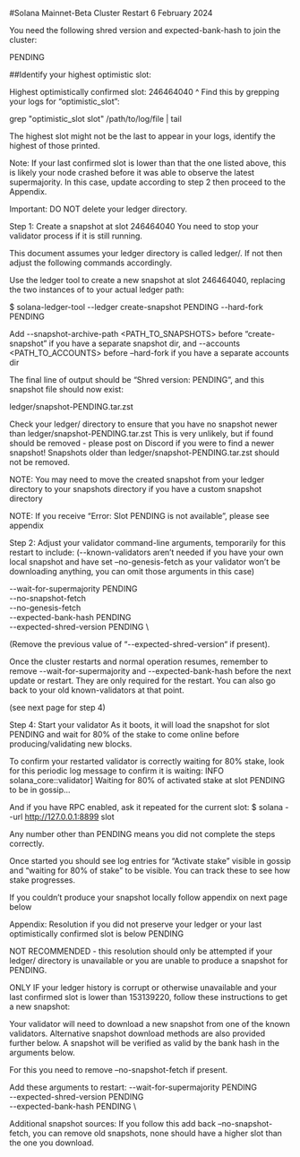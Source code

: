 #Solana Mainnet-Beta Cluster Restart 6 February 2024

You need the following shred version and expected-bank-hash to join the cluster:

PENDING


##Identify your highest optimistic slot:

Highest optimistically confirmed slot: 246464040
^ Find this by grepping your logs for “optimistic_slot”:


grep "optimistic_slot slot" /path/to/log/file | tail

The highest slot might not be the last to appear in your logs, identify the highest of those printed.

Note: If your last confirmed slot is lower than that the one listed above, this is likely your node crashed before it was able to observe the latest supermajority. In this case, update according to step 2 then proceed to the Appendix.


Important: DO NOT delete your ledger directory.

Step 1: Create a snapshot at slot 246464040
You need to stop your validator process if it is still running.

This document assumes your ledger directory is called ledger/.  If not then adjust the following commands accordingly.

Use the ledger tool to create a new snapshot at slot 246464040, replacing the two instances of <ledger path> to your actual ledger path:

$ solana-ledger-tool --ledger <ledger path> create-snapshot PENDING <ledger path> --hard-fork PENDING

Add --snapshot-archive-path <PATH_TO_SNAPSHOTS> before “create-snapshot” if you have a separate snapshot dir, and --accounts <PATH_TO_ACCOUNTS> before –hard-fork if you have a separate accounts dir
 
The final line of output should be “Shred version: PENDING”, and this snapshot file should now exist: 

ledger/snapshot-PENDING.tar.zst

Check your ledger/ directory to ensure that you have no snapshot newer than ledger/snapshot-PENDING.tar.zst This is very unlikely, but if found should be removed - please post on Discord if you were to find a newer snapshot! Snapshots older than ledger/snapshot-PENDING.tar.zst should not be removed.

NOTE: You may need to move the created snapshot from your ledger directory to your snapshots directory if you have a custom snapshot directory

NOTE: If you receive “Error: Slot PENDING is not available”, please see appendix


Step 2: Adjust your validator command-line arguments, temporarily for this restart to include:
(--known-validators aren’t needed if you have your own local snapshot and have set –no-genesis-fetch as your validator won’t be downloading anything, you can omit those arguments in this case)

--wait-for-supermajority PENDING \
--no-snapshot-fetch \
--no-genesis-fetch \
--expected-bank-hash PENDING\
--expected-shred-version PENDING \

(Remove the previous value of “--expected-shred-version“ if present). 

Once the cluster restarts and normal operation resumes, remember to remove --wait-for-supermajority and --expected-bank-hash before the next update or restart. They are only required for the restart. You can also go back to your old known-validators at that point.

(see next page for step 4)

Step 4: Start your validator
As it boots, it will load the snapshot for slot PENDING and wait for 80% of the stake to come online before producing/validating new blocks. 

To confirm your restarted validator is correctly waiting for 80% stake, look for this periodic log message to confirm it is waiting:
INFO  solana_core::validator] Waiting for 80% of activated stake at slot PENDING to be in gossip...

And if you have RPC enabled, ask it repeated for the current slot:
$ solana --url http://127.0.0.1:8899 slot

Any number other than PENDING means you did not complete the steps correctly.

Once started you should see log entries for “Activate stake” visible in gossip and “waiting for 80% of stake” to be visible. You can track these to see how stake progresses.


If you couldn’t produce your snapshot locally follow appendix on next page below 



Appendix: Resolution if you did not preserve your ledger or your last optimistically confirmed slot is below PENDING

NOT RECOMMENDED - this resolution should only be attempted if your ledger/ directory is unavailable or you are unable to produce a snapshot for PENDING.

ONLY IF your ledger history is corrupt or otherwise unavailable and your last confirmed slot is lower than 153139220, follow these instructions to get a new snapshot:

Your validator will need to download a new snapshot from one of the known validators. Alternative snapshot download methods are also provided further below. A snapshot will be verified as valid by the bank hash in the arguments below. 

For this you need to remove –no-snapshot-fetch if present.

Add these arguments to restart:
	--wait-for-supermajority PENDING \
--expected-shred-version PENDING \
--expected-bank-hash PENDING \


Additional snapshot sources:
If you follow this add back –no-snapshot-fetch, you can remove old snapshots, none should have a higher slot than the one you download.


